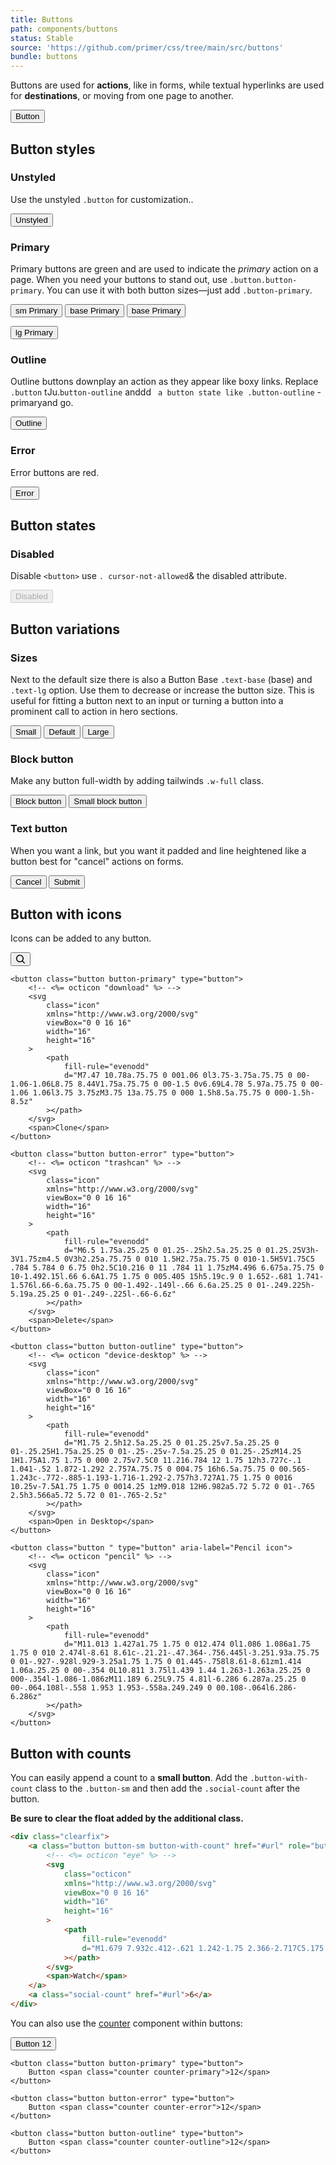 ```yaml
---
title: Buttons
path: components/buttons
status: Stable
source: 'https://github.com/primer/css/tree/main/src/buttons'
bundle: buttons
---
```


Buttons are used for **actions**, like in forms, while textual hyperlinks are used for **destinations**, or moving from one page to another.

<div class="not-prose">
  <button class="button border" type="button">Button</button>
</div>

## Button styles

### Unstyled

Use the unstyled `.button` for customization..

<div class="not-prose">
  <button class="button border" type="button">Unstyled</button>
</div>

### Primary

Primary buttons are green and are used to indicate the _primary_ action on a page. When you need your buttons to stand out, use `.button.button-primary`. You can use it with both button sizes—just add `.button-primary`.

<div class="not-prose space-x-2">
  <button class="button button-primary button-sm" type="button">sm Primary</button>
  <button class="button button-error " type="button">base Primary</button>
<button class="button-outline button-outline-primary" type="button">base Primary</button>

<button class="button button-primary button-lg" type="button">lg Primary</button>

</div>

### Outline

Outline buttons downplay an action as they appear like boxy links. Replace `.button` tJu.`button-outline` anddd ` a button state like .button-outline` -primaryand go.

<div class="not-prose">
  <button class="button-outline button-outline-primary " type="button">Outline</button>
</div>

### Error

Error buttons are red.

<div class="not-prose"> 
  <button class="button button-error " type="button">Error</button>
</div>

## Button states

<!-- ### Selected

Adding an `aria-selected="true"` attribute will keep the button in a selected state. Typically used for [`button-group`](#button-groups).

<div class="not-prose">
  <div class="button-group d-block mb-2">
    <button class="button-group-item button" type="button">Button</button>
    <button class="button-group-item button" type="button" aria-selected="true">
      Button
    </button>
    <button class="button-group-item button button-error" type="button">Error		</button>
  </div>

  <div class="button-group d-block mb-2 ml-0">
    <button class="button-group-item button button-outline" type="button">Button</button>
    <button
      class="button-group-item button button-outline"
      type="button"
      aria-selected="true"
    >
      Button
    </button>
    <button class="button-group-item button button-outline" type="button">Button</button>
  </div>
</div> -->

### Disabled

Disable `<button>` use `. cursor-not-allowed`& the disabled attribute.

<div class="not-prose space-x-2">
  <button class="button button-primary cursor-not-allowed	" type="button" disabled>Disabled</button>
</div>

## Button variations

### Sizes

Next to the default size there is also a Button Base `.text-base` (base) and `.text-lg` option. Use them to decrease or increase the button size. This is useful for fitting a button next to an input or turning a button into a prominent call to action in hero sections.

<div class="not-prose space-x-2">
  <button class="button  text-sm" type="button">Small</button>
  <button class="button text-base" type="button">Default</button>
  <button class="button  text-lg " type="button">Large</button>
</div>

### Block button

Make any button full-width by adding tailwinds `.w-full` class.

<div class="not-prose">
	<button class="button  w-full mb-2" type="button">Block button</button>
	<button class="button  button-sm w-full" type="button">Small block button</button>
</div>

### Text button

When you want a link, but you want it padded and line heightened like a button best for "cancel" actions on forms.

<div class="not-prose">
	<button class="button button-text" type="button">Cancel</button>
	<button class="button " type="button">Submit</button>
</div>

## Button with icons

Icons can be added to any button.

<div class="not-prose space-x-2">
	<button class="button button-primary" type="button">
		<!-- <%= octicon "search" %> -->
		<svg
			class="icon"
			xmlns="http://www.w3.org/2000/svg"
			viewBox="0 0 16 16"
			width="16"
			height="16"
		>
			<path
				fill-rule="evenodd"
				d="M11.5 7a4.499 4.499 0 11-8.998 0A4.499 4.499 0 0111.5 7zm-.82 4.74a6 6 0 111.06-1.06l3.04 3.04a.75.75 0 11-1.06 1.06l-3.04-3.04z"
			></path>
		</svg>
	</button>

    <button class="button button-primary" type="button">
    	<!-- <%= octicon "download" %> -->
    	<svg
    		class="icon"
    		xmlns="http://www.w3.org/2000/svg"
    		viewBox="0 0 16 16"
    		width="16"
    		height="16"
    	>
    		<path
    			fill-rule="evenodd"
    			d="M7.47 10.78a.75.75 0 001.06 0l3.75-3.75a.75.75 0 00-1.06-1.06L8.75 8.44V1.75a.75.75 0 00-1.5 0v6.69L4.78 5.97a.75.75 0 00-1.06 1.06l3.75 3.75zM3.75 13a.75.75 0 000 1.5h8.5a.75.75 0 000-1.5h-8.5z"
    		></path>
    	</svg>
    	<span>Clone</span>
    </button>

    <button class="button button-error" type="button">
    	<!-- <%= octicon "trashcan" %> -->
    	<svg
    		class="icon"
    		xmlns="http://www.w3.org/2000/svg"
    		viewBox="0 0 16 16"
    		width="16"
    		height="16"
    	>
    		<path
    			fill-rule="evenodd"
    			d="M6.5 1.75a.25.25 0 01.25-.25h2.5a.25.25 0 01.25.25V3h-3V1.75zm4.5 0V3h2.25a.75.75 0 010 1.5H2.75a.75.75 0 010-1.5H5V1.75C5 .784 5.784 0 6.75 0h2.5C10.216 0 11 .784 11 1.75zM4.496 6.675a.75.75 0 10-1.492.15l.66 6.6A1.75 1.75 0 005.405 15h5.19c.9 0 1.652-.681 1.741-1.576l.66-6.6a.75.75 0 00-1.492-.149l-.66 6.6a.25.25 0 01-.249.225h-5.19a.25.25 0 01-.249-.225l-.66-6.6z"
    		></path>
    	</svg>
    	<span>Delete</span>
    </button>

    <button class="button button-outline" type="button">
    	<!-- <%= octicon "device-desktop" %> -->
    	<svg
    		class="icon"
    		xmlns="http://www.w3.org/2000/svg"
    		viewBox="0 0 16 16"
    		width="16"
    		height="16"
    	>
    		<path
    			fill-rule="evenodd"
    			d="M1.75 2.5h12.5a.25.25 0 01.25.25v7.5a.25.25 0 01-.25.25H1.75a.25.25 0 01-.25-.25v-7.5a.25.25 0 01.25-.25zM14.25 1H1.75A1.75 1.75 0 000 2.75v7.5C0 11.216.784 12 1.75 12h3.727c-.1 1.041-.52 1.872-1.292 2.757A.75.75 0 004.75 16h6.5a.75.75 0 00.565-1.243c-.772-.885-1.193-1.716-1.292-2.757h3.727A1.75 1.75 0 0016 10.25v-7.5A1.75 1.75 0 0014.25 1zM9.018 12H6.982a5.72 5.72 0 01-.765 2.5h3.566a5.72 5.72 0 01-.765-2.5z"
    		></path>
    	</svg>
    	<span>Open in Desktop</span>
    </button>

    <button class="button " type="button" aria-label="Pencil icon">
    	<!-- <%= octicon "pencil" %> -->
    	<svg
    		class="icon"
    		xmlns="http://www.w3.org/2000/svg"
    		viewBox="0 0 16 16"
    		width="16"
    		height="16"
    	>
    		<path
    			fill-rule="evenodd"
    			d="M11.013 1.427a1.75 1.75 0 012.474 0l1.086 1.086a1.75 1.75 0 010 2.474l-8.61 8.61c-.21.21-.47.364-.756.445l-3.251.93a.75.75 0 01-.927-.928l.929-3.25a1.75 1.75 0 01.445-.758l8.61-8.61zm1.414 1.06a.25.25 0 00-.354 0L10.811 3.75l1.439 1.44 1.263-1.263a.25.25 0 000-.354l-1.086-1.086zM11.189 6.25L9.75 4.81l-6.286 6.287a.25.25 0 00-.064.108l-.558 1.953 1.953-.558a.249.249 0 00.108-.064l6.286-6.286z"
    		></path>
    	</svg>
    </button>

</div>

## Button with counts

You can easily append a count to a **small button**. Add the `.button-with-count` class to the `.button-sm` and then add the `.social-count` after the button.

**Be sure to clear the float added by the additional class.**

```html live
<div class="clearfix">
	<a class="button button-sm button-with-count" href="#url" role="button">
		<!-- <%= octicon "eye" %> -->
		<svg
			class="octicon"
			xmlns="http://www.w3.org/2000/svg"
			viewBox="0 0 16 16"
			width="16"
			height="16"
		>
			<path
				fill-rule="evenodd"
				d="M1.679 7.932c.412-.621 1.242-1.75 2.366-2.717C5.175 4.242 6.527 3.5 8 3.5c1.473 0 2.824.742 3.955 1.715 1.124.967 1.954 2.096 2.366 2.717a.119.119 0 010 .136c-.412.621-1.242 1.75-2.366 2.717C10.825 11.758 9.473 12.5 8 12.5c-1.473 0-2.824-.742-3.955-1.715C2.92 9.818 2.09 8.69 1.679 8.068a.119.119 0 010-.136zM8 2c-1.981 0-3.67.992-4.933 2.078C1.797 5.169.88 6.423.43 7.1a1.619 1.619 0 000 1.798c.45.678 1.367 1.932 2.637 3.024C4.329 13.008 6.019 14 8 14c1.981 0 3.67-.992 4.933-2.078 1.27-1.091 2.187-2.345 2.637-3.023a1.619 1.619 0 000-1.798c-.45-.678-1.367-1.932-2.637-3.023C11.671 2.992 9.981 2 8 2zm0 8a2 2 0 100-4 2 2 0 000 4z"
			></path>
		</svg>
		<span>Watch</span>
	</a>
	<a class="social-count" href="#url">6</a>
</div>
```

You can also use the [counter](./labels#counters) component within buttons:

<div class="not-prose space-x-2">
	<button class="button " type="button">
		Button <span class="counter ">12</span>
	</button>

    <button class="button button-primary" type="button">
    	Button <span class="counter counter-primary">12</span>
    </button>

    <button class="button button-error" type="button">
    	Button <span class="counter counter-error">12</span>
    </button>

    <button class="button button-outline" type="button">
    	Button <span class="counter counter-outline">12</span>
    </button>

</div>
